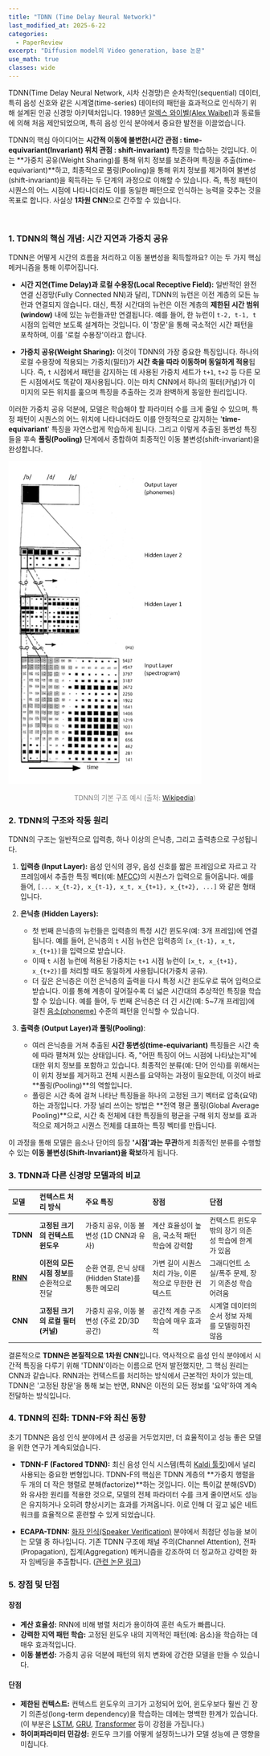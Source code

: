 ```yaml
---
title: "TDNN (Time Delay Neural Network)"
last_modified_at: 2025-6-22
categories:
  - PaperReview
excerpt: "Diffusion model의 Video generation, base 논문"
use_math: true
classes: wide
---
```



TDNN(Time Delay Neural Network, 시차 신경망)은 순차적인(sequential) 데이터, 특히 음성 신호와 같은 시계열(time-series) 데이터의 패턴을 효과적으로 인식하기 위해 설계된 인공 신경망 아키텍처입니다. 1989년 [알렉스 와이벨(Alex Waibel)](https://www.cs.cmu.edu/~ahw/)과 동료들에 의해 처음 제안되었으며, 특히 음성 인식 분야에서 중요한 발전을 이끌었습니다.

TDNN의 핵심 아이디어는 **시간적 이동에 불변한(시간 관점 : time-equivariant(Invariant) 위치 관점 : shift-invariant)** 특징을 학습하는 것입니다. 이는 **가중치 공유(Weight Sharing)를 통해 위치 정보를 보존하며 특징을 추출(time-equivariant)**하고, 최종적으로 풀링(Pooling)을 통해 위치 정보를 제거하여 불변성(shift-invariant)을 획득하는 두 단계의 과정으로 이해할 수 있습니다. 즉, 특정 패턴이 시퀀스의 어느 시점에 나타나더라도 이를 동일한 패턴으로 인식하는 능력을 갖추는 것을 목표로 합니다.
사실상 **1차원 CNN**으로 간주할 수 있습니다.

<br>

### 1. TDNN의 핵심 개념: 시간 지연과 가중치 공유

TDNN은 어떻게 시간의 흐름을 처리하고 이동 불변성을 획득할까요? 이는 두 가지 핵심 메커니즘을 통해 이루어집니다.

* **시간 지연(Time Delay)과 로컬 수용장(Local Receptive Field):** 일반적인 완전 연결 신경망(Fully Connected NN)과 달리, TDNN의 뉴런은 이전 계층의 모든 뉴런과 연결되지 않습니다. 대신, 특정 시간대의 뉴런은 이전 계층의 **제한된 시간 범위(window)** 내에 있는 뉴런들과만 연결됩니다. 예를 들어, 한 뉴런이 `t-2, t-1, t` 시점의 입력만 보도록 설계하는 것입니다. 이 '창문'을 통해 국소적인 시간 패턴을 포착하며, 이를 '로컬 수용장'이라고 합니다.

* **가중치 공유(Weight Sharing):** 이것이 TDNN의 가장 중요한 특징입니다. 하나의 로컬 수용장에 적용되는 가중치(필터)가 **시간 축을 따라 이동하며 동일하게 적용**됩니다. 즉, `t` 시점에서 패턴을 감지하는 데 사용된 가중치 세트가 `t+1`, `t+2` 등 다른 모든 시점에서도 똑같이 재사용됩니다. 이는 마치 CNN에서 하나의 필터(커널)가 이미지의 모든 위치를 훑으며 특징을 추출하는 것과 완벽하게 동일한 원리입니다.

이러한 가중치 공유 덕분에, 모델은 학습해야 할 파라미터 수를 크게 줄일 수 있으며, 특정 패턴이 시퀀스의 어느 위치에 나타나더라도 이를 안정적으로 감지하는 '**time-equivariant**' 특징을 자연스럽게 학습하게 됩니다. 그리고 이렇게 추출된 동변성 특징들을 후속 **풀링(Pooling)** 단계에서 종합하여 최종적인 이동 불변성(shift-invariant)을 완성합니다.

![TDNN 구조 다이어그램](/assets/Images/2025-6-22-TDNN/TDNN_Diagram.png)
<p style="text-align:center; font-size:0.95em; color:gray;">
TDNN의 기본 구조 예시  
(출처: <a href="https://en.wikipedia.org/wiki/Time_delay_neural_network" target="_blank">Wikipedia</a>)
</p>

### 2. TDNN의 구조와 작동 원리

TDNN의 구조는 일반적으로 입력층, 하나 이상의 은닉층, 그리고 출력층으로 구성됩니다.

1.  **입력층 (Input Layer):** 음성 인식의 경우, 음성 신호를 짧은 프레임으로 자르고 각 프레임에서 추출한 특징 벡터(예: [MFCC](https://ko.wikipedia.org/wiki/%EB_9_ED_94_BC_%EC_A3_BC_%ED_8C_8C%EC_88%98_%EC__D_ED_94_BC_%EA_B3%84_%EC_88%98))의 시퀀스가 입력으로 들어옵니다. 예를 들어, `[... x_{t-2}, x_{t-1}, x_t, x_{t+1}, x_{t+2}, ...]` 와 같은 형태입니다.

2.  **은닉층 (Hidden Layers):**
    * 첫 번째 은닉층의 뉴런들은 입력층의 특정 시간 윈도우(예: 3개 프레임)에 연결됩니다. 예를 들어, 은닉층의 `t` 시점 뉴런은 입력층의 `[x_{t-1}, x_t, x_{t+1}]`을 입력으로 받습니다.
    * 이때 `t` 시점 뉴런에 적용된 가중치는 `t+1` 시점 뉴런이 `[x_t, x_{t+1}, x_{t+2}]`를 처리할 때도 동일하게 사용됩니다(가중치 공유).
    * 더 깊은 은닉층은 이전 은닉층의 출력을 다시 특정 시간 윈도우로 묶어 입력으로 받습니다. 이를 통해 계층이 깊어질수록 더 넓은 시간대의 추상적인 특징을 학습할 수 있습니다. 예를 들어, 두 번째 은닉층은 더 긴 시간(예: 5~7개 프레임)에 걸친 [음소(phoneme)](https://ko.wikipedia.org/wiki/%EC%9D%8C%EC%86%8C) 수준의 패턴을 인식할 수 있습니다.

3.  **출력층 (Output Layer)과 풀링(Pooling)**: 
    * 여러 은닉층을 거쳐 추출된 **시간 동변성(time-equivariant)** 특징들은 시간 축에 따라 펼쳐져 있는 상태입니다. 즉, "어떤 특징이 어느 시점에 나타났는지"에 대한 위치 정보를 포함하고 있습니다. 최종적인 분류(예: 단어 인식)를 위해서는 이 위치 정보를 제거하고 전체 시퀀스를 요약하는 과정이 필요한데, 이것이 바로 **풀링(Pooling)**의 역할입니다.
    * 풀링은 시간 축에 걸쳐 나타난 특징들을 하나의 고정된 크기 벡터로 압축(요약)하는 과정입니다. 가장 널리 쓰이는 방법은 **전역 평균 풀링(Global Average Pooling)**으로, 시간 축 전체에 대한 특징들의 평균을 구해 위치 정보를 효과적으로 제거하고 시퀀스 전체를 대표하는 특징 벡터를 만듭니다.

이 과정을 통해 모델은 음소나 단어의 등장 **'시점'과는 무관**하게 최종적인 분류를 수행할 수 있는 **이동 불변성(Shift-Invariant)을 확보**하게 됩니다.

### 3. TDNN과 다른 신경망 모델과의 비교

| 모델 | 컨텍스트 처리 방식 | 주요 특징 | 장점 | 단점 |
| :--- | :--- | :--- | :--- | :--- |
| **TDNN** | **고정된 크기의 컨텍스트 윈도우** | 가중치 공유, 이동 불변성 (1D CNN과 유사) | 계산 효율성이 높음, 국소적 패턴 학습에 강력함 | 컨텍스트 윈도우 밖의 장기 의존성 학습에 한계가 있음 |
| **[RNN](https://ko.wikipedia.org/wiki/%EC%88%9C%ED%99%98_%EC%8B%A0%EA%B2%BD%EB%A7%9D)** | **이전의 모든 시점 정보**를 순환적으로 전달 | 순환 연결, 은닉 상태(Hidden State)를 통한 메모리 | 가변 길이 시퀀스 처리 가능, 이론적으로 무한한 컨텍스트 | 그래디언트 소실/폭주 문제, 장기 의존성 학습 어려움 |
| **CNN** | **고정된 크기의 로컬 필터(커널)** | 가중치 공유, 이동 불변성 (주로 2D/3D 공간) | 공간적 계층 구조 학습에 매우 효과적 | 시계열 데이터의 순서 정보 자체를 모델링하진 않음 |

결론적으로 **TDNN은 본질적으로 1차원 CNN**입니다. 역사적으로 음성 인식 분야에서 시간적 특징을 다루기 위해 'TDNN'이라는 이름으로 먼저 발전했지만, 그 핵심 원리는 CNN과 같습니다. RNN과는 컨텍스트를 처리하는 방식에서 근본적인 차이가 있는데, TDNN은 '고정된 창문'을 통해 보는 반면, RNN은 이전의 모든 정보를 '요약'하여 계속 전달하는 방식입니다.

### 4. TDNN의 진화: TDNN-F와 최신 동향

초기 TDNN은 음성 인식 분야에서 큰 성공을 거두었지만, 더 효율적이고 성능 좋은 모델을 위한 연구가 계속되었습니다.

* **TDNN-F (Factored TDNN):** 최신 음성 인식 시스템(특히 [Kaldi 툴킷](http://kaldi-asr.org/))에서 널리 사용되는 중요한 변형입니다. TDNN-F의 핵심은 TDNN 계층의 **가중치 행렬을 두 개의 더 작은 행렬로 분해(factorize)**하는 것입니다. 이는 특이값 분해(SVD)와 유사한 원리를 적용한 것으로, 모델의 전체 파라미터 수를 크게 줄이면서도 성능은 유지하거나 오히려 향상시키는 효과를 가져옵니다. 이로 인해 더 깊고 넓은 네트워크를 효율적으로 훈련할 수 있게 되었습니다.

* **ECAPA-TDNN:** [화자 인식(Speaker Verification)](https://en.wikipedia.org/wiki/Speaker_verification) 분야에서 최첨단 성능을 보이는 모델 중 하나입니다. 기존 TDNN 구조에 채널 주의(Channel Attention), 전파(Propagation), 집계(Aggregation) 메커니즘을 강조하여 더 정교하고 강력한 화자 임베딩을 추출합니다. ([관련 논문 링크](https://arxiv.org/abs/2005.07143))

### 5. 장점 및 단점

#### 장점
* **계산 효율성:** RNN에 비해 병렬 처리가 용이하여 훈련 속도가 빠릅니다.
* **강력한 지역 패턴 학습:** 고정된 윈도우 내의 지역적인 패턴(예: 음소)을 학습하는 데 매우 효과적입니다.
* **이동 불변성:** 가중치 공유 덕분에 패턴의 위치 변화에 강건한 모델을 만들 수 있습니다.

#### 단점
* **제한된 컨텍스트:** 컨텍스트 윈도우의 크기가 고정되어 있어, 윈도우보다 훨씬 긴 장기 의존성(long-term dependency)을 학습하는 데에는 명백한 한계가 있습니다. (이 부분은 [LSTM](https://ko.wikipedia.org/wiki/LSTN), [GRU](https://ko.wikipedia.org/wiki/GRU_(%EB%84%A4%ED%8A%B8%EC%9B%8C%ED%81%AC)), [Transformer](https://ko.wikipedia.org/wiki/%ED%8A%B8%EB%9E%9C%EC%8A%A4%ED%8F%AC%EB%A8%B8) 등이 강점을 가집니다.)
* **하이퍼파라미터 민감성:** 윈도우 크기를 어떻게 설정하느냐가 모델 성능에 큰 영향을 미칩니다.